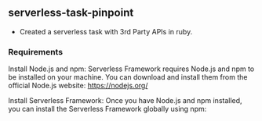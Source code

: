 
## serverless-task-pinpoint

- Created a serverless task with 3rd Party APIs in ruby.

### Requirements
Install Node.js and npm: Serverless Framework requires Node.js and npm to be installed on your machine. You can download and install them from the official Node.js website: https://nodejs.org/

Install Serverless Framework: Once you have Node.js and npm installed, you can install the Serverless Framework globally using npm:
